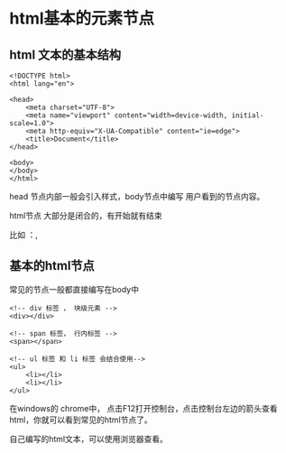 # html基本的元素节点

## html 文本的基本结构

```
<!DOCTYPE html>
<html lang="en">

<head>
    <meta charset="UTF-8">
    <meta name="viewport" content="width=device-width, initial-scale=1.0">
    <meta http-equiv="X-UA-Compatible" content="ie=edge">
    <title>Document</title>
</head>

<body>
</body>
</html>
```
head 节点内部一般会引入样式，body节点中编写 用户看到的节点内容。

html节点 大部分是闭合的，有开始就有结束

比如 ：<head></head>, <html></html>

## 基本的html节点

常见的节点一般都直接编写在body中

```
<!-- div 标签 ， 块级元素 -->
<div></div> 

<!-- span 标签， 行内标签 -->
<span></span>

<!-- ul 标签 和 li 标签 会结合使用-->
<ul>
    <li></li>
    <li></li>
</ul>
```

在windows的 chrome中， 点击F12打开控制台，点击控制台左边的箭头查看html，你就可以看到常见的html节点了。

自己编写的html文本，可以使用浏览器查看。


